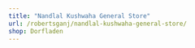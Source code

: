 ```yaml
---
title: "Nandlal Kushwaha General Store"
url: /robertsganj/nandlal-kushwaha-general-store/
shop: Dorfladen
---
```

